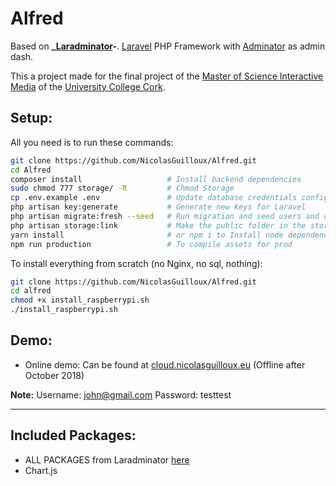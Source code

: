 # Alfred

Based on **_[Laradminator](https://github.com/kossa/laradminator)-**.
[Laravel](https://laravel.com/) PHP Framework with [Adminator](https://github.com/puikinsh/Adminator-admin-dashboard) as admin dash.

This a project made for the final project of the [Master of Science Interactive Media](https://www.ucc.ie/en/ckr05/) of the [University College Cork](https://www.ucc.ie/).


## Setup:
All you need is to run these commands:
```bash
git clone https://github.com/NicolasGuilloux/Alfred.git
cd Alfred
composer install                   # Install backend dependencies
sudo chmod 777 storage/ -R         # Chmod Storage
cp .env.example .env               # Update database credentials configuration
php artisan key:generate           # Generate new keys for Laravel
php artisan migrate:fresh --seed   # Run migration and seed users and categories for testing
php artisan storage:link	       # Make the public folder in the storage accessible from a link
yarn install                       # or npm i to Install node dependencies
npm run production                 # To compile assets for prod
```

To install everything from scratch (no Nginx, no sql, nothing):
```bash
git clone https://github.com/NicolasGuilloux/Alfred.git
cd alfred
chmod +x install_raspberrypi.sh
./install_raspberrypi.sh
```


## Demo:
- Online demo: Can be found at [cloud.nicolasguilloux.eu](http://cloud.nicolasguilloux.eu/) (Offline after October 2018)

**Note:**
Username: john@gmail.com
Password: testtest

***

## Included Packages:

* ALL PACKAGES from Laradminator [here](https://github.com/kossa/laradminator#included-packages)
* Chart.js

